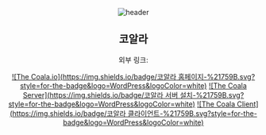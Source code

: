 <div align=center>
  
![header](https://capsule-render.vercel.app/api?type=waving&color=auto&text=UROUS3814&section=header&height=250&fontsize=70)

## 코알라  

  
  외부 링크:
  
  [![The Coala.io](https://img.shields.io/badge/코알라 홈페이지-%21759B.svg?style=for-the-badge&logo=WordPress&logoColor=white)](https://thecoala.io)
  [![The Coala Server](https://img.shields.io/badge/코알라 서버 설치-%21759B.svg?style=for-the-badge&logo=WordPress&logoColor=white)](https://s3.ap-northeast-2.amazonaws.com/page.thecoala.io/server_down/CoalaSetup%5BT%5D.exe)
  [![The Coala Client](https://img.shields.io/badge/코알라 클라이언트-%21759B.svg?style=for-the-badge&logo=WordPress&logoColor=white)](https://s3.ap-northeast-2.amazonaws.com/page.thecoala.io/downloads/CoalaDownloader.exe)

